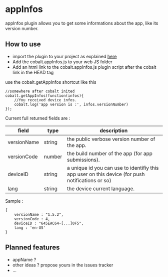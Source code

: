 # appInfos

appInfos plugin allows you to get some informations about the app, like its version number.


## How to use

* import the plugin to your project as explained [here](https://github.com/cobaltians/cobalt/wiki/Plugins-usage)
* Add the cobalt.appInfos.js to your web JS folder
* Add an html link to the cobalt.appInfos.js plugin script after the cobalt link in the HEAD tag

use the cobalt.getAppInfos shortcut like this

    //somewhere after cobalt inited
    cobalt.getAppInfos(function(infos){
        //You received device infos.
        cobalt.log('app version is :', infos.versionNumber)
    });

Current full returned fields are :

| field | type | description |
| ----- | ---- | ----------- |
| versionName | string     | the public verbose version number of the app. |
| versionCode | number     | the build number of the app (for app submissions). |
| deviceID | string     | a unique id you can use to identifiy this app user on this device (for push notifications or so) |
| lang | string     | the device current language. |


Sample : 

    {
        versionName : "1.5.2",
        versionCode : 4,
        deviceID : "645EAC64-[...]0F5",
        lang : 'en-US'
    }


## Planned features

 * appName ?
 * other ideas ? propose yours in the issues tracker
 * ...
